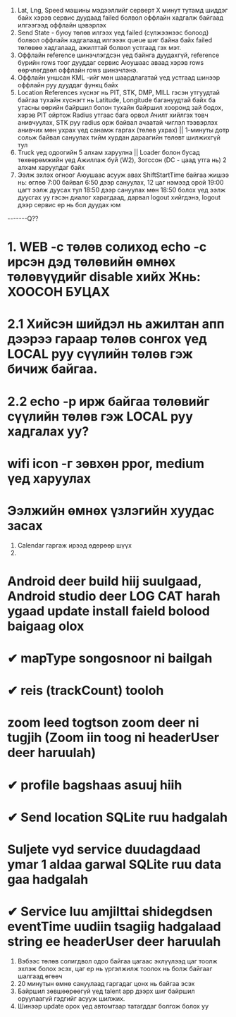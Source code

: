 1. Lat, Lng, Speed машины мэдээллийг серверт X минут тутамд шиддэг байх
   хэрэв сервис дуудаад failed болвол оффлайн хадгалж байгаад илгээгээд оффлайн
   цэвэрлэх
2. Send State - буюу төлөв илгээх үед failed (сүлжээнээс болоод) болвол оффлайн
   хадгалаад илгэээх queue шиг байна байх failed төлөвөө хадгалаад, ажилттай болвол устгаад
   гэх мэт.
3. Оффлайн reference шинэчлэгдсэн үед байнга дуудахгүй, reference бүрийн rows тоог
   дууддаг сервис Аюушаас аваад хэрэв rows өөрчлөгдвөл оффлайн rows шинэчлэнэ.
4. Оффлайн уншсан KML -ийг мөн шаардлагатай үед устгаад шинээр оффлайн руу дууддаг функц
   байх
5. Location References хүснэг нь PIT, STK, DMP, MILL гэсэн утгуудтай байгаа тухайн
   хүснэгт нь Latitude, Longitude багануудтай байх ба утасны өөрийн байршил болон
   тухайн байршил хооронд зай бодох, хэрэв PIT ойртож Radius утгаас бага орвол Ачилт
   хийлгэх товч анивчуулах, STK руу radius орж байвал ачаатай чиглэл тээвэрлэх анивчих
   мөн ухрах үед санамж гаргах (төлөв ухрах) || 1-минуты дотр сольж байвал сануулах
   тийм хурдан дараагийн төлөвт шилжихгүй тул
6. Truck үед одоогийн 5 алхам харуулна ||
   Loader болон бусад төхөөрөмжийн үед Ажиллаж буй (W2), Зогссон (DC - цаад утга нь) 2 алхам харуулдаг байх
7. Ээлж эхлэх огноог Аюушаас асууж авах ShiftStartTime байгаа жишээ нь: өглөө 7:00 байвал
   6:50 дээр сануулах, 12 цаг нэмээд орой 19:00 цагт ээлж дуусах тул 18:50 дээр сануулах
   мөн 18:50 болох үед ээлж дуусгах уу гэсэн диалог харагдаад, дарвал logout хийгдэнэ, logout
   дээр сервис ер нь бол дуудах юм

-------Q??

# 1. WEB -с төлөв солиход echo -с ирсэн дэд төлөвийн өмнөх төлөвүүдийг disable хийх Жнь: ХООСОН БУЦАХ

# 2.1 Хийсэн шийдэл нь ажилтан апп дээрээ гараар төлөв сонгох үед LOCAL руу сүүлийн төлөв гэж бичиж байгаа.

# 2.2 echo -р ирж байгаа төлөвийг сүүлийн төлөв гэж LOCAL руу хадгалах уу?

# wifi icon -г зөвхөн ppor, medium үед харуулах

# Ээлжийн өмнөх үзлэгийн хуудас засах

1. Calendar гаргаж ирээд өдөрөөр шүүх
2.

# Android deer build hiij suulgaad, Android studio deer LOG CAT harah ygaad update install faield bolood baigaag olox

# ✔ mapType songosnoor ni bailgah

# ✔ reis (trackCount) tooloh

# zoom leed togtson zoom deer ni tugjih (Zoom iin toog ni headerUser deer haruulah)

# ✔ profile bagshaas asuuj hiih

# ✔ Send location SQLite ruu hadgalah

# Suljete vyd service duudagdaad ymar 1 aldaa garwal SQLite ruu data gaa hadgalah

# ✔ Service luu amjilttai shidegdsen eventTime uudiin tsagiig hadgalaad string ee headerUser deer haruulah

1. Вэбээс төлөв солигдвол одоо байгаа цагаас эхлүүлээд цаг тоолж эхлэж болох эсэх, цаг ер нь үргэлжилж тоолох нь болж байгааг шалгаад өгөөч
2. 20 минутын өмнө сануулаад гаргадаг цонх нь байгаа эсэх
3. Байршил зөвшөөрөөгүй үед talent app дээрх шиг байршил оруулаагүй гэдгийг асууж шилжих.
4. Шинээр update орох үед автомтаар татагддаг болгож болох уу
